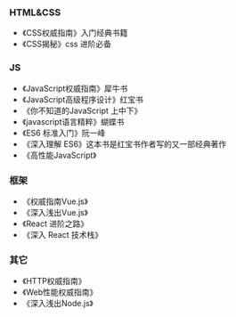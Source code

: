 ### HTML&CSS

- 《CSS权威指南》入门经典书籍
- 《CSS揭秘》css 进阶必备

### JS

- 《JavaScript权威指南》犀牛书
- 《JavaScript高级程序设计》红宝书
- 《你不知道的JavaScript 上中下》
- 《javascript语言精粹》蝴蝶书
- 《ES6 标准入门》阮一峰
- 《深入理解 ES6》这本书是红宝书作者写的又一部经典著作
- 《高性能JavaScript》

### 框架

- 《权威指南Vue.js》
- 《深入浅出Vue.js》
- 《React 进阶之路》
- 《深入 React 技术栈》

### 其它

- 《HTTP权威指南》
- 《Web性能权威指南》
- 《深入浅出Node.js》